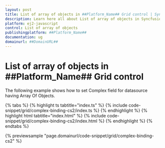 ```yaml
---
layout: post
title: List of array of objects in ##Platform_Name## Grid control | Syncfusion
description: Learn here all about List of array of objects in Syncfusion ##Platform_Name## Grid control of Syncfusion Essential JS 2 and more.
platform: ej2-javascript
control: List of array of objects 
publishingplatform: ##Platform_Name##
documentation: ug
domainurl: ##DomainURL##
---
```


# List of array of objects in ##Platform_Name## Grid control

The following example shows how to set Complex field for datasource having Array Of Objects.

{% tabs %}
{% highlight ts tabtitle="index.ts" %}
{% include code-snippet/grid/complex-binding-cs2/index.ts %}
{% endhighlight %}
{% highlight html tabtitle="index.html" %}
{% include code-snippet/grid/complex-binding-cs2/index.html %}
{% endhighlight %}
{% endtabs %}
          
{% previewsample "page.domainurl/code-snippet/grid/complex-binding-cs2" %}
